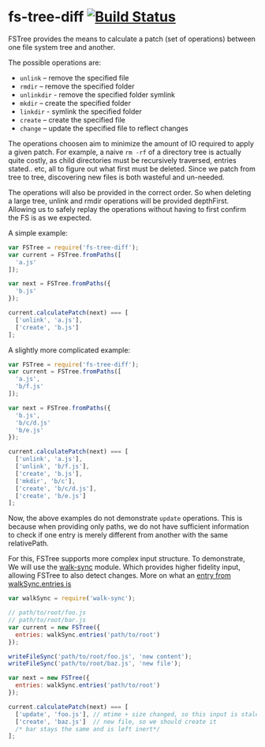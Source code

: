 # fs-tree-diff [![Build Status](https://travis-ci.org/stefanpenner/fs-tree-diff.svg)](https://travis-ci.org/stefanpenner/fs-tree-diff)

FSTree provides the means to calculate a patch (set of operations) between one file system tree and another.

The possible operations are:

* `unlink` – remove the specified file
* `rmdir` – remove the specified folder
* `unlinkdir` - remove the specified folder symlink
* `mkdir` – create the specified folder
* `linkdir` - symlink the specified folder
* `create` – create the specified file
* `change` – update the specified file to reflect changes

The operations choosen aim to minimize the amount of IO required to apply a given patch.
For example, a naive `rm -rf` of a directory tree is actually quite costly, as child directories
must be recursively traversed, entries stated.. etc, all to figure out what first must be deleted.
Since we patch from tree to tree, discovering new files is both wasteful and un-needed.

The operations will also be provided in the correct order. So when deleting a large tree, unlink
and rmdir operations will be provided depthFirst. Allowing us to safely replay the operations without having to first confirm the FS is as we expected.

A simple example:

```js
var FSTree = require('fs-tree-diff');
var current = FSTree.fromPaths([
  'a.js'
]);

var next = FSTree.fromPaths({
  'b.js'
});

current.calculatePatch(next) === [
  ['unlink', 'a.js'],
  ['create', 'b.js']
];
```

A slightly more complicated example:

```js
var FSTree = require('fs-tree-diff');
var current = FSTree.fromPaths([
  'a.js',
  'b/f.js'
]);

var next = FSTree.fromPaths({
  'b.js',
  'b/c/d.js'
  'b/e.js'
});

current.calculatePatch(next) === [
  ['unlink', 'a.js'],
  ['unlink', 'b/f.js'],
  ['create', 'b.js'],
  ['mkdir', 'b/c'],
  ['create', 'b/c/d.js'],
  ['create', 'b/e.js']
];
```

Now, the above examples do not demonstrate `update` operations. This is because when providing only paths, we do not have sufficient information to check if one entry is merely different from another with the same relativePath.

For this, FSTree supports more complex input structure. To demonstrate, We will use the [walk-sync](https://github.com/joliss/node-walk-sync) module. Which provides higher fidelity input, allowing FSTree to also detect changes. More on what an [entry from walkSync.entries is](https://github.com/joliss/node-walk-sync#entries)

```js
var walkSync = require('walk-sync');

// path/to/root/foo.js
// path/to/root/bar.js
var current = new FSTree({
  entries: walkSync.entries('path/to/root')
});

writeFileSync('path/to/root/foo.js', 'new content');
writeFileSync('path/to/root/baz.js', 'new file');

var next = new FSTree({
  entries: walkSync.entries('path/to/root')
});

current.calculatePatch(next) === [
  ['update', 'foo.js'], // mtime + size changed, so this input is stale and needs updating.
  ['create', 'baz.js']  // new file, so we should create it
  /* bar stays the same and is left inert*/
];

```
